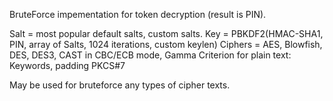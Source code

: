 BruteForce impementation for token decryption (result is PIN).

Salt = most popular default salts, custom salts.
Key = PBKDF2(HMAC-SHA1, PIN, array of Salts, 1024 iterations, custom keylen)
Ciphers = AES, Blowfish, DES, DES3, CAST in CBC/ECB mode, Gamma
Criterion for plain text: Keywords, padding PKCS#7

May be used for bruteforce any types of cipher texts.
